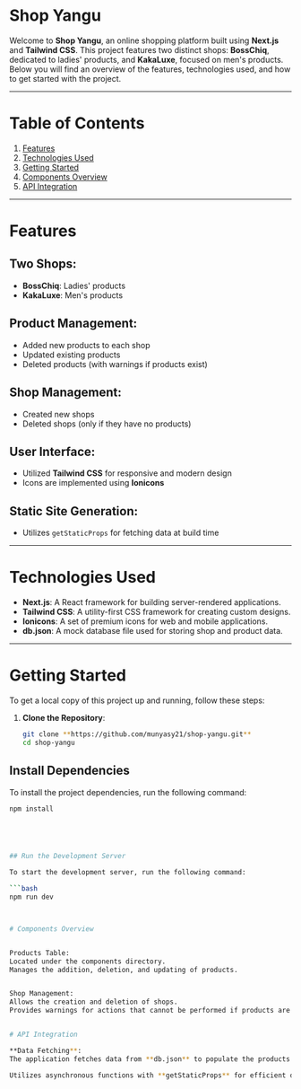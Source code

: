 # **Shop Yangu**

Welcome to **Shop Yangu**, an online shopping platform built using **Next.js** and **Tailwind CSS**. This project features two distinct shops: **BossChiq**, dedicated to ladies' products, and **KakaLuxe**, focused on men's products. Below you will find an overview of the features, technologies used, and how to get started with the project.

---

# Table of Contents
1. [Features](#features)
2. [Technologies Used](#technologies-used)
3. [Getting Started](#getting-started)
4. [Components Overview](#components-overview)
5. [API Integration](#api-integration)

---

# Features

## Two Shops:
- **BossChiq**: Ladies' products
- **KakaLuxe**: Men's products

## Product Management:
- Added new products to each shop
- Updated existing products
- Deleted products (with warnings if products exist)

## Shop Management:
- Created new shops
- Deleted shops (only if they have no products)

## User Interface:
- Utilized **Tailwind CSS** for responsive and modern design
- Icons are implemented using **Ionicons**

## Static Site Generation:
- Utilizes `getStaticProps` for fetching data at build time

---

# Technologies Used

- **Next.js**: A React framework for building server-rendered applications.
- **Tailwind CSS**: A utility-first CSS framework for creating custom designs.
- **Ionicons**: A set of premium icons for web and mobile applications.
- **db.json**: A mock database file used for storing shop and product data.

---

# Getting Started

To get a local copy of this project up and running, follow these steps:

1. **Clone the Repository**:
   ```bash
   git clone **https://github.com/munyasy21/shop-yangu.git**
   cd shop-yangu


## Install Dependencies

To install the project dependencies, run the following command:

```bash
npm install 
```
``` bash




## Run the Development Server

To start the development server, run the following command:

```bash
npm run dev
```
```bash


# Components Overview


Products Table:
Located under the components directory.
Manages the addition, deletion, and updating of products.


Shop Management:
Allows the creation and deletion of shops.
Provides warnings for actions that cannot be performed if products are associated with a shop.


# API Integration

**Data Fetching**:
The application fetches data from **db.json** to populate the products and shops.

Utilizes asynchronous functions with **getStaticProps** for efficient data handling.
